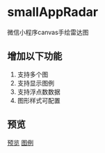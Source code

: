 # smallAppRadar
微信小程序canvas手绘雷达图

## 增加以下功能
1. 支持多个图
2. 支持显示图例
3. 支持浮点数数据
4. 图形样式可配置

## 预览
[预览](screenshot-1.png)
[图例](screenshot-2.png)
